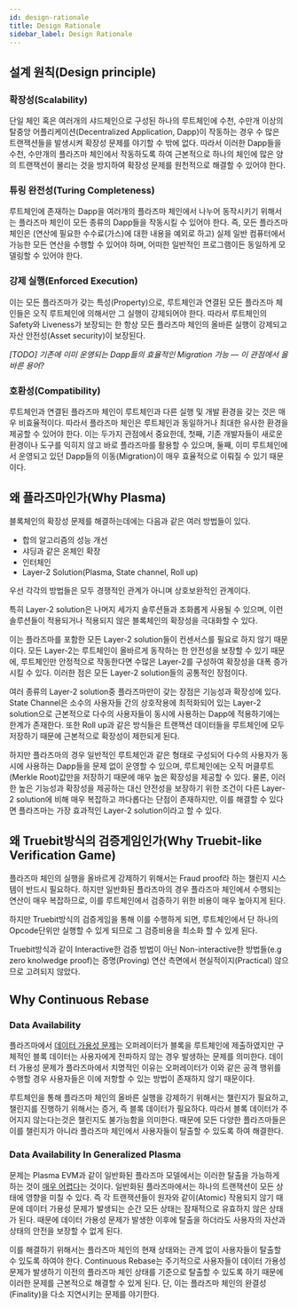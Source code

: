 ```yaml
---
id: design-rationale
title: Design Rationale
sidebar_label: Design Rationale
---
```


## 설계 원칙(Design principle)

### 확장성(Scalability)
단일 체인 혹은 여러개의 샤드체인으로 구성된 하나의 루트체인에 수천, 수만개 이상의 탈중앙 어플리케이션(Decentralized Application, Dapp)이 작동하는 경우 수 많은 트랜잭션들을 발생시켜 확장성 문제를 야기할 수 밖에 없다. 따라서 이러한 Dapp들을 수천, 수만개의 플라즈마 체인에서 작동하도록 하여 근본적으로 하나의 체인에 많은 양의 트랜잭션이 몰리는 것을 방지하여 확장성 문제를 원천적으로 해결할 수 있어야 한다.

### 튜링 완전성(Turing Completeness)
루트체인에 존재하는 Dapp을 여러개의 플라즈마 체인에서 나누어 동작시키기 위해서는 플라즈마 체인이 모든 종류의 Dapp들을 작동시킬 수 있어야 한다. 즉, 모든 플라즈마 체인은 (연산에 필요한 수수료(가스)에 대한 내용을 예외로 하고) 실제 일반 컴퓨터에서 가능한 모든 연산을 수행할 수 있어야 하며, 어떠한 일반적인 프로그램이든 동일하게 모델링할 수 있어야 한다.

### 강제 실행(Enforced  Execution)
이는 모든 플라즈마가 갖는 특성(Property)으로, 루트체인과 연결된 모든 플라즈마 체인들은 오직 루트체인에 의해서만 그 실행이 강제되어야 한다. 따라서 루트체인의 Safety와 Liveness가 보장되는 한 항상 모든 플라즈마 체인의 올바른 실행이 강제되고 자산 안전성(Asset security)이 보장된다.

*[TODO] 기존에 이미 운영되는 Dapp들의 효율적인 Migration 가능 — 이 관점에서 올바른 용어?*

### 호환성(Compatibility)
루트체인과 연결된 플라즈마 체인이 루트체인과 다른 실행 및 개발 환경을 갖는 것은 매우 비효율적이다. 따라서 플라즈마 체인은 루트체인과 동일하거나 최대한 유사한 환경을 제공할 수 있어야 한다. 이는 두가지 관점에서 중요한데, 첫째, 기존 개발자들이 새로운 환경이나 도구를 익히지 않고 바로 플라즈마를 활용할 수 있으며, 둘째, 이미 루트체인에서 운영되고 있던 Dapp들의 이동(Migration)이 매우 효율적으로 이뤄질 수 있기 때문이다.


## 왜 플라즈마인가(Why Plasma)
블록체인의 확장성 문제를 해결하는데에는 다음과 같은 여러 방법들이 있다. 
- 합의 알고리즘의 성능 개선
- 샤딩과 같은 온체인 확장
- 인터체인
- Layer-2 Solution(Plasma, State channel, Roll up)

우선 각각의 방법들은 모두 경쟁적인 관계가 아니며 상호보완적인 관계이다.

특히 Layer-2 solution은 나머지 세가지 솔루션들과 조화롭게 사용될 수 있으며, 이런 솔루션들이 적용되거나 적용되지 않은 블록체인의 확장성을 극대화할 수 있다.

이는 플라즈마를 포함한 모든 Layer-2 solution들이 컨센서스를 필요로 하지 않기 때문이다. 모든 Layer-2는 루트체인이 올바르게 동작하는 한 안전성을 보장할 수 있기 때문에, 루트체인만 안정적으로 작동한다면 수많은 Layer-2를 구성하여 확장성을 대폭 증가시킬 수 있다. 이러한 점은 모든 Layer-2 solution들의 공통적인 장점이다.

여러 종류의 Layer-2 solution중 플라즈마만이 갖는 장점은 기능성과 확장성에 있다. State Channel은 소수의 사용자들 간의 상호작용에 최적화되어 있는 Layer-2 solution으로 근본적으로 다수의 사용자들이 동시에 사용하는 Dapp에 적용하기에는 한계가 존재한다. 또한 Roll up과 같은 방식들은 트랜잭션 데이터들을 루트체인에 모두 저장하기 때문에 근본적으로 확장성이 제한되게 된다.

하지만 플라즈마의 경우 일반적인 루트체인과 같은 형태로 구성되어 다수의 사용자가 동시에 사용하는 Dapp들을 문제 없이 운영할 수 있으며, 루트체인에는 오직 머클루트(Merkle Root)값만을 저장하기 때문에 매우 높은 확장성을 제공할 수 있다. 물론, 이러한 높은 기능성과 확장성을 제공하는 대신 안전성을 보장하기 위한 조건이 다른 Layer-2 solution에 비해 매우 복잡하고 까다롭다는 단점이 존재하지만, 이를 해결할 수 있다면 플라즈마는 가장 효과적인 Layer-2 solution이라고 할 수 있다.


## 왜 Truebit방식의 검증게임인가(Why Truebit-like Verification Game)
플라즈마 체인의 실행을 올바르게 강제하기 위해서는 Fraud proof라 하는 챌린지 시스템이 반드시 필요하다. 하지만 일반화된 플라즈마의 경우 플라즈마 체인에서 수행되는 연산이 매우 복잡하므로, 이를 루트체인에서 검증하기 위한 비용이 매우 높아지게 된다.

하지만 Truebit방식의 검증게임을 통해 이를 수행하게 되면, 루트체인에서 단 하나의 Opcode단위만 실행할 수 있게 되므로 그 검증비용을 최소화 할 수 있게 된다.

Truebit방식과 같이 Interactive한 검증 방법이 아닌 Non-interactive한 방법들(e.g zero knolwedge proof)는 증명(Proving) 연산 측면에서 현실적이지(Practical) 않으므로 고려되지 않았다.

## Why Continuous Rebase

### Data Availability
플라즈마에서 [데이터 가용성 문제](https://github.com/ethereum/research/wiki/A-note-on-data-availability-and-erasure-coding)는 오퍼레이터가 블록을 루트체인에 제출하였지만 구체적인 블록 데이터는 사용자에게 전파하지 않는 경우 발생하는 문제를 의미한다. 데이터 가용성 문제가 플라즈마에서 치명적인 이유는 오퍼레이터가 이와 같은 공격 행위를 수행할 경우 사용자들은 이에 저항할 수 있는 방법이 존재하지 않기 때문이다. 

루트체인을 통해 플라즈마 체인의 올바른 실행을 강제하기 위해서는 챌린지가 필요하고, 챌린지를 진행하기 위해서는 증거, 즉 블록 데이터가 필요하다. 따라서 블록 데이터가 주어지지 않는다는것은 챌린지도 불가능함을 의미한다. 때문에 모든 다양한 플라즈마들은 이를 챌린지가 아니라 플라즈마 체인에서 사용자들이 탈출할 수 있도록 하여 해결한다.


### Data Availability In Generalized Plasma
문제는 Plasma EVM과 같이 일반화된 플라즈마 모델에서는 이러한 탈출을 가능하게 하는 것이 [매우 어렵다](https://ethresear.ch/t/why-smart-contracts-are-not-feasible-on-plasma/2598)는 것이다. 일반화된 플라즈마에서는 하나의 트랜잭션이 모든 상태에 영향을 미칠 수 있다. 즉 각 트랜잭션들이 원자와 같이(Atomic) 작용되지 않기 때문에 데이터 가용성 문제가 발생되는 순간 모든 상태는 잠재적으로 유효하지 않은 상태가 된다. 때문에 데이터 가용성 문제가 발생한 이후에 탈출을 하더라도 사용자의 자산과 상태의 안전을 보장할 수 없게 된다.

이를 해결하기 위해서는 플라즈마 체인의 현재 상태와는 관계 없이 사용자들이 탈출할 수 있도록 하여야 한다. Continuous Rebase는 주기적으로 사용자들이 데이터 가용성 문제가 발생하기 이전의 플라즈마 체인 상태를 기준으로 탈출할 수 있도록 하기 때문에 이러한 문제를 근본적으로 해결할 수 있게 된다. 단, 이는 플라즈마 체인의 완결성(Finality)을 다소 지연시키는 문제를 야기한다.
